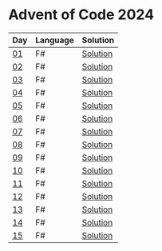 # Advent of Code 2024

| Day | Language | Solution |
| --- | -------- | -------- |
| [01](https://adventofcode.com/2024/day/01) | F# | [Solution](./01) |
| [02](https://adventofcode.com/2024/day/02) | F# | [Solution](./02) |
| [03](https://adventofcode.com/2024/day/03) | F# | [Solution](./03) |
| [04](https://adventofcode.com/2024/day/04) | F# | [Solution](./04) |
| [05](https://adventofcode.com/2024/day/05) | F# | [Solution](./05) |
| [06](https://adventofcode.com/2024/day/06) | F# | [Solution](./06) |
| [07](https://adventofcode.com/2024/day/07) | F# | [Solution](./07) |
| [08](https://adventofcode.com/2024/day/08) | F# | [Solution](./08) |
| [09](https://adventofcode.com/2024/day/09) | F# | [Solution](./09) |
| [10](https://adventofcode.com/2024/day/10) | F# | [Solution](./10) |
| [11](https://adventofcode.com/2024/day/11) | F# | [Solution](./11) |
| [12](https://adventofcode.com/2024/day/12) | F# | [Solution](./12) |
| [13](https://adventofcode.com/2024/day/13) | F# | [Solution](./13) |
| [14](https://adventofcode.com/2024/day/14) | F# | [Solution](./14) |
| [15](https://adventofcode.com/2024/day/15) | F# | [Solution](./15) |
